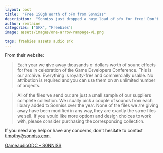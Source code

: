 ```yaml
---
layout: post
title:  "Free 150gb Worth of SFX from Sonniss"
description:  "Sonniss just dropped a huge load of sfx for free! Don't miss out and check it out now!"
author: remtaine
categories: ["SFX", "Freebies"]
image: assets/images/one-arrow-rampage-v1.png

tags: freebies assets audio sfx
---
```


From their website:

> Each year we give away thousands of dollars worth of sound effects for free in celebration of the Game Developers Conference. This is our archive. Everything is royalty-free and commercially usable. No attribution is required and you can use them on an unlimited number of projects.

> All of the files we send out are just a small sample of our suppliers complete collection. We usually pick a couple of sounds from each library added to Sonniss over the year. None of the files we are giving away have been modified in any way, they are exactly the same files we sell. If you would like more options and design choices to work with, please consider purchasing the corresponding collection.

If you need any help or have any concerns, don't hesitate to contact timothy@sonniss.com.

[GameaudioGDC – SONNISS](https://sonniss.com/gameaudiogdc)

